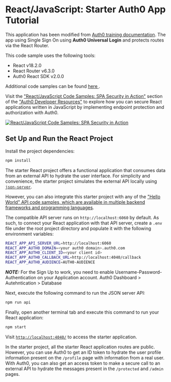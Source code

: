 # React/JavaScript: Starter Auth0 App Tutorial

This application has been modified from [Auth0 training documentation](https://developer.auth0.com/resources/guides/spa/react/basic-authentication). The app using Single Sign On using **Auth0 Universal Login** and protects routes via the React Router.

This code sample uses the following tools:

- React v18.2.0
- React Router v6.3.0
- Auth0 React SDK v2.0.0

Additional code samples can be found [here ](https://developer.auth0.com/resources/code-samples/full-stack).

Visit the ["React/JavaScript Code Samples: SPA Security in Action"](https://developer.auth0.com/resources/code-samples/spa/react) section of the ["Auth0 Developer Resources"](https://developer.auth0.com/resources) to explore how you can secure React applications written in JavaScript by implementing endpoint protection and authorization with Auth0.

[![React/JavaScript Code Samples: SPA Security in Action](https://cdn.auth0.com/blog/hub/code-samples/spa/react-javascript.png)](https://developer.auth0.com/resources/code-samples/spa/react)

## Set Up and Run the React Project

Install the project dependencies:

```bash
npm install
```

The starter React project offers a functional application that consumes data from an external API to hydrate the user interface. For simplicity and convenience, the starter project simulates the external API locally using [`json-server`](https://github.com/typicode/json-server).

However, you can also integrate this starter project with any of the ["Hello World" API code samples, which are available in multiple backend frameworks and programming languages](https://github.com/orgs/auth0-developer-hub/repositories?language=&q=api+hello-world&sort=&type=public).

The compatible API server runs on `http://localhost:6060` by default. As such, to connect your React application with that API server, create a `.env` file under the root project directory and populate it with the following environment variables:

```bash
REACT_APP_API_SERVER_URL=http://localhost:6060
REACT_APP_AUTH0_DOMAIN=<your auth0 domain>.auth0.com
REACT_APP_AUTH0_CLIENT_ID=<your client id>
REACT_APP_AUTH0_CALLBACK_URL=http://localhost:4040/callback
REACT_APP_AUTH0_AUDIENCE=AUTH0-AUDIENCE
```

**_NOTE:_** For the Sign Up to work, you need to enable Username-Password-Authentication on your Application account. Auth0 Dashboard > Autehntication > Database

Next, execute the following command to run the JSON server API:

```bash
npm run api
```

Finally, open another terminal tab and execute this command to run your React application:

```bash
npm start
```

Visit [`http://localhost:4040/`](http://localhost:4040/) to access the starter application.

In the starter project, all the starter React application routes are public. However, you can use Auth0 to get an ID token to hydrate the user profile information present on the `/profile` page with information from a real user. With Auth0, you can also get an access token to make a secure call to an external API to hydrate the messages present in the `/protected` and `/admin` pages.
